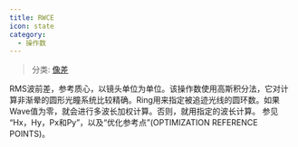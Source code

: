 ```yaml
---
title: RWCE
icon: state
category:
  - 操作数
---
```


> 分类: [像差](/hb/operands/131/885/  "Zemax 操作数 像差")

RMS波前差，参考质心，以镜头单位为单位。该操作数使用高斯积分法，它对计算非渐晕的圆形光瞳系统比较精确。Ring用来指定被追迹光线的圆环数。如果Wave值为零，就会进行多波长加权计算。否则，就用指定的波长计算。 
参见 “Hx，Hy，Px和Py”，以及“优化参考点”(OPTIMIZATION REFERENCE POINTS)。